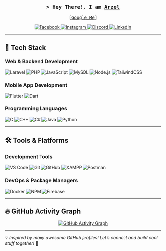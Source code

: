 <h3 align="center">
  <samp>&gt; Hey There!, I am <b><a target="_blank" href="https://uhrzel-portfolio.vercel.app/">Arzel</a></b></samp>
</h3>

<p align="center">
  <samp>
    [<a href="https://www.google.com/search?q=Arzel+John+Zolina">Google Me</a>]
  </samp>
</p>

<p align="center">
   <a href="https://facebook.com/chruhrzel" target="_blank">
    <img src="https://img.shields.io/badge/Facebook-20BEFF?&style=for-the-badge&logo=facebook&logoColor=white" alt="Facebook" />
  </a>
   <a href="https://www.instagram.com/self.uhrzel/" target="_blank">
    <img src="https://img.shields.io/badge/Instagram-fe4164?style=for-the-badge&logo=instagram&logoColor=white" alt="Instagram" />
  </a> 
  <a href="https://discordapp.com/users/568696023409754142" target="blank">
    <img src="https://img.shields.io/badge/Discord-5865F2?style=for-the-badge&logo=discord&logoColor=white" alt="Discord" />
  </a>
  <a href="https://www.linkedin.com/in/arzeljrz/" target="_blank">
    <img src="https://img.shields.io/badge/LinkedIn-0077B5?style=for-the-badge&logo=linkedin&logoColor=white" alt="LinkedIn"/>
  </a>
</p>

---

## 🚀 Tech Stack  
### **Web & Backend Development**
![Laravel](https://img.shields.io/badge/Laravel-%23FF2D20.svg?style=for-the-badge&logo=laravel&logoColor=white)
![PHP](https://img.shields.io/badge/PHP-777BB4?style=for-the-badge&logo=php&logoColor=white)
![JavaScript](https://img.shields.io/badge/JavaScript-F7DF1E?style=for-the-badge&logo=javascript&logoColor=black)
![MySQL](https://img.shields.io/badge/MySQL-4479A1?style=for-the-badge&logo=mysql&logoColor=white)
![Node.js](https://img.shields.io/badge/Node.js-43853D?style=for-the-badge&logo=node.js&logoColor=white)
![TailwindCSS](https://img.shields.io/badge/TailwindCSS-06B6D4?style=for-the-badge&logo=tailwindcss&logoColor=white)

### **Mobile App Development**
![Flutter](https://img.shields.io/badge/Flutter-02569B?style=for-the-badge&logo=flutter&logoColor=white)
![Dart](https://img.shields.io/badge/Dart-0175C2?style=for-the-badge&logo=dart&logoColor=white)

### **Programming Languages**
![C](https://img.shields.io/badge/C-00599C?style=for-the-badge&logo=c&logoColor=white)
![C++](https://img.shields.io/badge/C++-00599C?style=for-the-badge&logo=c%2B%2B&logoColor=white)
![C#](https://img.shields.io/badge/C%23-239120?style=for-the-badge&logo=c-sharp&logoColor=white)
![Java](https://img.shields.io/badge/Java-007396?style=for-the-badge&logo=java&logoColor=white)
![Python](https://img.shields.io/badge/Python-3776AB?style=for-the-badge&logo=python&logoColor=white)

---

## 🛠️ Tools & Platforms  
### **Development Tools**
![VS Code](https://img.shields.io/badge/VS_Code-0078D4?style=for-the-badge&logo=visual-studio-code&logoColor=white)
![Git](https://img.shields.io/badge/Git-F05032?style=for-the-badge&logo=git&logoColor=white)
![GitHub](https://img.shields.io/badge/GitHub-181717?style=for-the-badge&logo=github&logoColor=white)
![XAMPP](https://img.shields.io/badge/XAMPP-FB7A24?style=for-the-badge&logo=xampp&logoColor=white)
![Postman](https://img.shields.io/badge/Postman-FF6C37?style=for-the-badge&logo=postman&logoColor=white)

### **DevOps & Package Managers**
![Docker](https://img.shields.io/badge/Docker-0db7ed?style=for-the-badge&logo=docker&logoColor=white)
![NPM](https://img.shields.io/badge/NPM-CB3837?style=for-the-badge&logo=npm&logoColor=white)
![Firebase](https://img.shields.io/badge/Firebase-FFCA28?style=for-the-badge&logo=firebase&logoColor=black)

---

## 🔥 GitHub Activity Graph  
<p align="center">
  <a href="https://github.com/ashutosh00710/github-readme-activity-graph">
    <img src="https://github-readme-activity-graph.vercel.app/graph?username=uhrzel&theme=react-dark" alt="GitHub Activity Graph" />
  </a>
</p>

---

💡 *Inspired by many awesome GitHub profiles! Let’s connect and build cool stuff together!* 🚀
